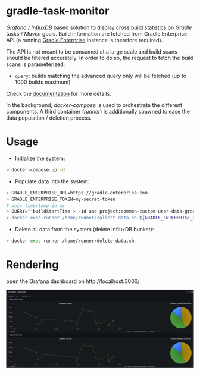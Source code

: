 # gradle-task-monitor

_Grafana_ / _InfluxDB_ based solution to display cross build statistics on _Gradle_ tasks / _Maven_ goals.
Build information are fetched from Gradle Enterprise API (a running [Gradle Enterprise](https://gradle.com/) instance is therefore required).

The API is not meant to be consumed at a large scale and build scans should be filtered accurately. 
In order to do so, the request to fetch the build scans is parameterized:
- `query`: builds matching the advanced query only will be fetched (up to 1000 builds maximum)

Check the [documentation](https://docs.gradle.com/enterprise/api-manual/ref/2023.3.html) for more details.

In the background, _docker-compose_ is used to orchestrate the different components.
A third container (_runner_) is additionally spawned to ease the data population / deletion process.

# Usage

- Initialize the system:
```bash
> docker-compose up -d
```

- Populate data into the system:

```bash
> GRADLE_ENTERPRISE_URL=https://gradle-enterprise.com
> GRADLE_ENTERPRISE_TOKEN=my-secret-token
# Unix timestamp in ms
> QUERY=""buildStartTime > -1d and project:common-custom-user-data-gradle-plugin"
> docker exec runner /home/runner/collect-data.sh ${GRADLE_ENTERPRISE_URL} ${GRADLE_ENTERPRISE_TOKEN} ${QUERY}
```

- Delete all data from the system (delete InfluxDB bucket):
```bash
> docker exec runner /home/runner/delete-data.sh
```

# Rendering

open the Grafana dashboard on http://localhost:3000/

![img](img/grafana-dashboard.png)
